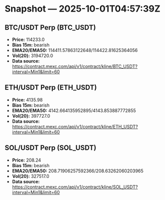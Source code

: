 # Snapshot — 2025-10-01T04:57:39Z

## BTC/USDT Perp (BTC_USDT)
- **Price:** 114233.0
- **Bias 15m:** bearish
- **EMA20/EMA50:** 114411.57863122648/114422.81625364056
- **Vol(20):** 3194720.0
- **Data source:** https://contract.mexc.com/api/v1/contract/kline/BTC_USDT?interval=Min1&limit=60

## ETH/USDT Perp (ETH_USDT)
- **Price:** 4135.98
- **Bias 15m:** bearish
- **EMA20/EMA50:** 4142.664135952895/4143.853887772855
- **Vol(20):** 397727.0
- **Data source:** https://contract.mexc.com/api/v1/contract/kline/ETH_USDT?interval=Min1&limit=60

## SOL/USDT Perp (SOL_USDT)
- **Price:** 208.24
- **Bias 15m:** bearish
- **EMA20/EMA50:** 208.71906257592366/208.63262060203965
- **Vol(20):** 327517.0
- **Data source:** https://contract.mexc.com/api/v1/contract/kline/SOL_USDT?interval=Min1&limit=60
